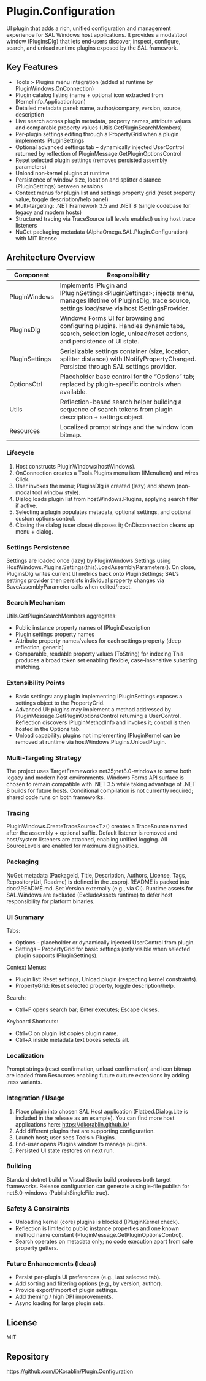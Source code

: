 # Plugin.Configuration

UI plugin that adds a rich, unified configuration and management experience for SAL Windows host applications. It provides a modal/tool window (PluginsDlg) that lets end‑users discover, inspect, configure, search, and unload runtime plugins exposed by the SAL framework.

## Key Features
* Tools > Plugins menu integration (added at runtime by PluginWindows.OnConnection)
* Plugin catalog listing (name + optional icon extracted from IKernelInfo.ApplicationIcon)
* Detailed metadata panel: name, author/company, version, source, description
* Live search across plugin metadata, property names, attribute values and comparable property values (Utils.GetPluginSearchMembers)
* Per‑plugin settings editing through a PropertyGrid when a plugin implements IPluginSettings
* Optional advanced settings tab – dynamically injected UserControl returned by reflection of PluginMessage.GetPluginOptionsControl
* Reset selected plugin settings (removes persisted assembly parameters)
* Unload non‑kernel plugins at runtime
* Persistence of window size, location and splitter distance (PluginSettings) between sessions
* Context menus for plugin list and settings property grid (reset property value, toggle description/help panel)
* Multi‑targeting: .NET Framework 3.5 and .NET 8 (single codebase for legacy and modern hosts)
* Structured tracing via TraceSource (all levels enabled) using host trace listeners
* NuGet packaging metadata (AlphaOmega.SAL.Plugin.Configuration) with MIT license

## Architecture Overview
| Component | Responsibility |
|-----------|----------------|
| PluginWindows | Implements IPlugin and IPluginSettings&lt;PluginSettings&gt;; injects menu, manages lifetime of PluginsDlg, trace source, settings load/save via host ISettingsProvider. |
| PluginsDlg | Windows Forms UI for browsing and configuring plugins. Handles dynamic tabs, search, selection logic, unload/reset actions, and persistence of UI state. |
| PluginSettings | Serializable settings container (size, location, splitter distance) with INotifyPropertyChanged. Persisted through SAL settings provider. |
| OptionsCtrl | Placeholder base control for the “Options” tab; replaced by plugin‑specific controls when available. |
| Utils | Reflection-based search helper building a sequence of search tokens from plugin description + settings object. |
| Resources | Localized prompt strings and the window icon bitmap. |

### Lifecycle
1. Host constructs PluginWindows(hostWindows).
2. OnConnection creates a Tools.Plugins menu item (IMenuItem) and wires Click.
3. User invokes the menu; PluginsDlg is created (lazy) and shown (non-modal tool window style).
4. Dialog loads plugin list from hostWindows.Plugins, applying search filter if active.
5. Selecting a plugin populates metadata, optional settings, and optional custom options control.
6. Closing the dialog (user close) disposes it; OnDisconnection cleans up menu + dialog.

### Settings Persistence
Settings are loaded once (lazy) by PluginWindows.Settings using HostWindows.Plugins.Settings(this).LoadAssemblyParameters(). On close, PluginsDlg writes current UI metrics back onto PluginSettings; SAL’s settings provider then persists individual property changes via SaveAssemblyParameter calls when edited/reset.

### Search Mechanism
Utils.GetPluginSearchMembers aggregates:
* Public instance property names of IPluginDescription
* Plugin settings property names
* Attribute property names/values for each settings property (deep reflection, generic)
* Comparable, readable property values (ToString) for indexing
This produces a broad token set enabling flexible, case‑insensitive substring matching.

### Extensibility Points
* Basic settings: any plugin implementing IPluginSettings exposes a settings object to the PropertyGrid.
* Advanced UI: plugins may implement a method addressed by PluginMessage.GetPluginOptionsControl returning a UserControl. Reflection discovers IPluginMethodInfo and invokes it; control is then hosted in the Options tab.
* Unload capability: plugins not implementing IPluginKernel can be removed at runtime via hostWindows.Plugins.UnloadPlugin.

### Multi-Targeting Strategy
The project uses TargetFrameworks net35;net8.0-windows to serve both legacy and modern host environments. Windows Forms API surface is chosen to remain compatible with .NET 3.5 while taking advantage of .NET 8 builds for future hosts. Conditional compilation is not currently required; shared code runs on both frameworks.

### Tracing
PluginWindows.CreateTraceSource&lt;T&gt;() creates a TraceSource named after the assembly + optional suffix. Default listener is removed and host/system listeners are attached, enabling unified logging. All SourceLevels are enabled for maximum diagnostics.

### Packaging
NuGet metadata (PackageId, Title, Description, Authors, License, Tags, RepositoryUrl, Readme) is defined in the .csproj. README is packed into docs\README.md. Set Version externally (e.g., via CI). Runtime assets for SAL.Windows are excluded (ExcludeAssets runtime) to defer host responsibility for platform binaries.

### UI Summary
Tabs:
* Options – placeholder or dynamically injected UserControl from plugin.
* Settings – PropertyGrid for basic settings (only visible when selected plugin supports IPluginSettings).

Context Menus:
* Plugin list: Reset settings, Unload plugin (respecting kernel constraints).
* PropertyGrid: Reset selected property, toggle description/help.

Search:
* Ctrl+F opens search bar; Enter executes; Escape closes.

Keyboard Shortcuts:
* Ctrl+C on plugin list copies plugin name.
* Ctrl+A inside metadata text boxes selects all.

### Localization
Prompt strings (reset confirmation, unload confirmation) and icon bitmap are loaded from Resources enabling future culture extensions by adding .resx variants.

### Integration / Usage
1. Place plugin into chosen SAL Host application (Flatbed.Dialog.Lite is included in the release as an example). You can find more host applications here: https://dkorablin.github.io/
2. Add different plugins that are supporting configuration.
3. Launch host; user sees Tools > Plugins.
4. End-user opens Plugins window to manage plugins.
5. Persisted UI state restores on next run.

### Building
Standard dotnet build or Visual Studio build produces both target frameworks. Release configuration can generate a single-file publish for net8.0-windows (PublishSingleFile true).

### Safety & Constraints
* Unloading kernel (core) plugins is blocked (IPluginKernel check).
* Reflection is limited to public instance properties and one known method name constant (PluginMessage.GetPluginOptionsControl).
* Search operates on metadata only; no code execution apart from safe property getters.

### Future Enhancements (Ideas)
* Persist per-plugin UI preferences (e.g., last selected tab).
* Add sorting and filtering options (e.g., by version, author).
* Provide export/import of plugin settings.
* Add theming / high DPI improvements.
* Async loading for large plugin sets.

## License
MIT

## Repository
https://github.com/DKorablin/Plugin.Configuration